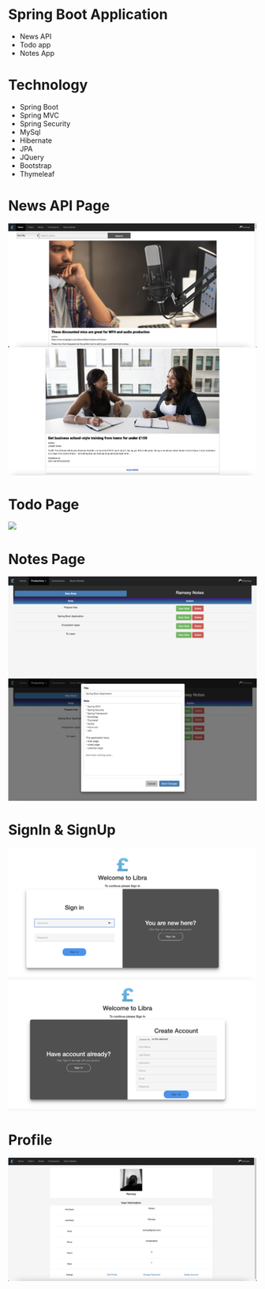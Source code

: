 # Spring Boot Application
* News API
* Todo app 
* Notes App

# Technology
* Spring Boot
* Spring MVC
* Spring Security
* MySql
* Hibernate
* JPA
* JQuery
* Bootstrap
* Thymeleaf

# News API Page
![](src/main/resources/static/images/screnshoots/news1.png)
![](src/main/resources/static/images/screnshoots/news2.png)
# Todo Page
![](src/main/resources/static/images/screnshoots/todoModel.png)
# Notes Page
![](src/main/resources/static/images/screnshoots/notes.png)
![](src/main/resources/static/images/screnshoots/notes1.png)
# SignIn & SignUp 
![](src/main/resources/static/images/screnshoots/signIn.png)
![](src/main/resources/static/images/screnshoots/singUp.png)
# Profile
![](src/main/resources/static/images/screnshoots/profile.png)
